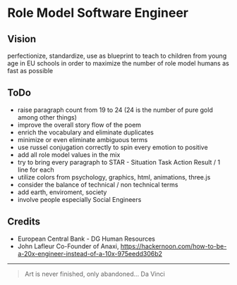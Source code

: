 # Role Model Software Engineer

## Vision

perfectionize, standardize, use as blueprint to teach to children from young age in EU schools in order to maximize the number of role model humans as fast as possible

## ToDo

* raise paragraph count from 19 to 24 (24 is the number of pure gold among other things)
* improve the overall story flow of the poem
* enrich the vocabulary and eliminate duplicates
* minimize or even eliminate ambiguous terms
* use russel conjugation correctly to spin every emotion to positive
* add all role model values in the mix
* try to bring every paragraph to STAR - Situation Task Action Result / 1 line for each
* utilize colors from psychology, graphics, html, animations, three.js
* consider the balance of technical / non technical terms
* add earth, enviroment, society
* involve people especially Social Engineers

## Credits

* European Central Bank - DG Human Resources
* John Lafleur Co-Founder of Anaxi, https://hackernoon.com/how-to-be-a-20x-engineer-instead-of-a-10x-975eedd306b2

---

> Art is never finished, only abandoned...
> Da Vinci
